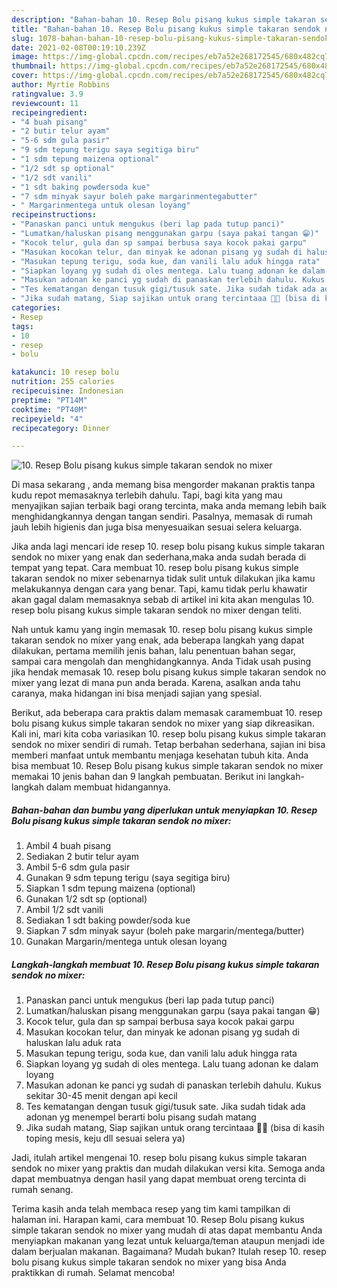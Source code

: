 ```yaml
---
description: "Bahan-bahan 10. Resep Bolu pisang kukus simple takaran sendok no mixer yang lezat Untuk Jualan"
title: "Bahan-bahan 10. Resep Bolu pisang kukus simple takaran sendok no mixer yang lezat Untuk Jualan"
slug: 1078-bahan-bahan-10-resep-bolu-pisang-kukus-simple-takaran-sendok-no-mixer-yang-lezat-untuk-jualan
date: 2021-02-08T00:19:10.239Z
image: https://img-global.cpcdn.com/recipes/eb7a52e268172545/680x482cq70/10-resep-bolu-pisang-kukus-simple-takaran-sendok-no-mixer-foto-resep-utama.jpg
thumbnail: https://img-global.cpcdn.com/recipes/eb7a52e268172545/680x482cq70/10-resep-bolu-pisang-kukus-simple-takaran-sendok-no-mixer-foto-resep-utama.jpg
cover: https://img-global.cpcdn.com/recipes/eb7a52e268172545/680x482cq70/10-resep-bolu-pisang-kukus-simple-takaran-sendok-no-mixer-foto-resep-utama.jpg
author: Myrtie Robbins
ratingvalue: 3.9
reviewcount: 11
recipeingredient:
- "4 buah pisang"
- "2 butir telur ayam"
- "5-6 sdm gula pasir"
- "9 sdm tepung terigu saya segitiga biru"
- "1 sdm tepung maizena optional"
- "1/2 sdt sp optional"
- "1/2 sdt vanili"
- "1 sdt baking powdersoda kue"
- "7 sdm minyak sayur boleh pake margarinmentegabutter"
- " Margarinmentega untuk olesan loyang"
recipeinstructions:
- "Panaskan panci untuk mengukus (beri lap pada tutup panci)"
- "Lumatkan/haluskan pisang menggunakan garpu (saya pakai tangan 😁)"
- "Kocok telur, gula dan sp sampai berbusa saya kocok pakai garpu"
- "Masukan kocokan telur, dan minyak ke adonan pisang yg sudah di haluskan lalu aduk rata"
- "Masukan tepung terigu, soda kue, dan vanili lalu aduk hingga rata"
- "Siapkan loyang yg sudah di oles mentega. Lalu tuang adonan ke dalam loyang"
- "Masukan adonan ke panci yg sudah di panaskan terlebih dahulu. Kukus sekitar 30-45 menit dengan api kecil"
- "Tes kematangan dengan tusuk gigi/tusuk sate. Jika sudah tidak ada adonan yg menempel berarti bolu pisang sudah matang"
- "Jika sudah matang, Siap sajikan untuk orang tercintaaa 💞💕 (bisa di kasih toping mesis, keju dll sesuai selera ya)"
categories:
- Resep
tags:
- 10
- resep
- bolu

katakunci: 10 resep bolu 
nutrition: 255 calories
recipecuisine: Indonesian
preptime: "PT14M"
cooktime: "PT40M"
recipeyield: "4"
recipecategory: Dinner

---
```



![10. Resep Bolu pisang kukus simple takaran sendok no mixer](https://img-global.cpcdn.com/recipes/eb7a52e268172545/680x482cq70/10-resep-bolu-pisang-kukus-simple-takaran-sendok-no-mixer-foto-resep-utama.jpg)

Di masa  sekarang , anda memang bisa mengorder makanan praktis tanpa kudu repot memasaknya terlebih dahulu. Tapi, bagi kita yang mau menyajikan sajian terbaik bagi orang tercinta, maka anda memang lebih baik menghidangkannya dengan tangan sendiri. Pasalnya, memasak di rumah jauh lebih higienis dan juga bisa menyesuaikan sesuai selera keluarga.

Jika anda lagi mencari ide resep 10. resep bolu pisang kukus simple takaran sendok no mixer yang enak dan sederhana,maka anda sudah berada di tempat yang tepat. Cara membuat 10. resep bolu pisang kukus simple takaran sendok no mixer  sebenarnya tidak sulit untuk dilakukan jika kamu melakukannya dengan cara yang benar. Tapi, kamu tidak perlu khawatir akan gagal dalam memasaknya 
sebab di artikel ini kita akan mengulas 10. resep bolu pisang kukus simple takaran sendok no mixer dengan teliti.  



Nah untuk kamu yang ingin memasak 10. resep bolu pisang kukus simple takaran sendok no mixer yang enak, ada beberapa langkah yang dapat dilakukan, pertama memilih jenis bahan, lalu penentuan bahan segar, sampai cara mengolah dan menghidangkannya. Anda Tidak usah pusing jika hendak memasak 10. resep bolu pisang kukus simple takaran sendok no mixer yang lezat di mana pun anda berada. Karena, asalkan anda  tahu caranya, maka hidangan ini bisa menjadi sajian yang spesial.

Berikut, ada beberapa cara praktis  dalam memasak caramembuat 10. resep bolu pisang kukus simple takaran sendok no mixer yang siap dikreasikan. Kali ini, mari kita coba variasikan 10. resep bolu pisang kukus simple takaran sendok no mixer sendiri di rumah. Tetap berbahan sederhana, sajian ini bisa memberi manfaat untuk membantu menjaga kesehatan tubuh kita. Anda bisa membuat 10. Resep Bolu pisang kukus simple takaran sendok no mixer memakai 10 jenis bahan dan 9 langkah pembuatan. Berikut ini langkah-langkah dalam membuat hidangannya.

<!--inarticleads1-->

##### Bahan-bahan dan bumbu yang diperlukan untuk menyiapkan 10. Resep Bolu pisang kukus simple takaran sendok no mixer:

1. Ambil 4 buah pisang
1. Sediakan 2 butir telur ayam
1. Ambil 5-6 sdm gula pasir
1. Gunakan 9 sdm tepung terigu (saya segitiga biru)
1. Siapkan 1 sdm tepung maizena (optional)
1. Gunakan 1/2 sdt sp (optional)
1. Ambil 1/2 sdt vanili
1. Sediakan 1 sdt baking powder/soda kue
1. Siapkan 7 sdm minyak sayur (boleh pake margarin/mentega/butter)
1. Gunakan  Margarin/mentega untuk olesan loyang




<!--inarticleads2-->

##### Langkah-langkah membuat 10. Resep Bolu pisang kukus simple takaran sendok no mixer:

1. Panaskan panci untuk mengukus (beri lap pada tutup panci)
1. Lumatkan/haluskan pisang menggunakan garpu (saya pakai tangan 😁)
1. Kocok telur, gula dan sp sampai berbusa saya kocok pakai garpu
1. Masukan kocokan telur, dan minyak ke adonan pisang yg sudah di haluskan lalu aduk rata
1. Masukan tepung terigu, soda kue, dan vanili lalu aduk hingga rata
1. Siapkan loyang yg sudah di oles mentega. Lalu tuang adonan ke dalam loyang
1. Masukan adonan ke panci yg sudah di panaskan terlebih dahulu. Kukus sekitar 30-45 menit dengan api kecil
1. Tes kematangan dengan tusuk gigi/tusuk sate. Jika sudah tidak ada adonan yg menempel berarti bolu pisang sudah matang
1. Jika sudah matang, Siap sajikan untuk orang tercintaaa 💞💕 (bisa di kasih toping mesis, keju dll sesuai selera ya)




Jadi, itulah artikel mengenai  10. resep bolu pisang kukus simple takaran sendok no mixer  yang praktis dan mudah dilakukan versi kita. Semoga anda dapat membuatnya dengan hasil yang dapat membuat oreng tercinta di rumah senang. 

Terima kasih anda telah membaca resep yang tim kami tampilkan di halaman ini. Harapan kami, cara membuat  10. Resep Bolu pisang kukus simple takaran sendok no mixer yang mudah di atas dapat membantu Anda menyiapkan makanan yang lezat untuk keluarga/teman ataupun menjadi ide dalam berjualan makanan. Bagaimana? Mudah bukan? Itulah resep 10. resep bolu pisang kukus simple takaran sendok no mixer yang bisa Anda praktikkan di rumah. Selamat mencoba!


